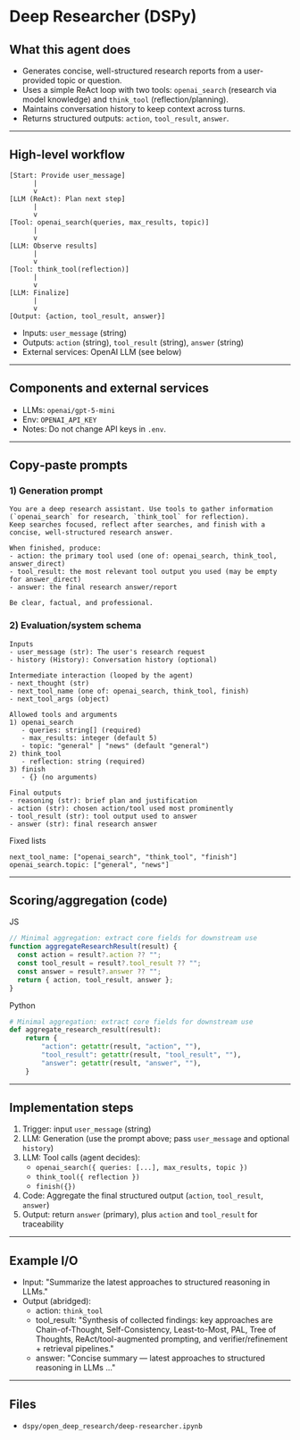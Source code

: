 # Deep Researcher (DSPy)

## What this agent does
- Generates concise, well-structured research reports from a user-provided topic or question.
- Uses a simple ReAct loop with two tools: `openai_search` (research via model knowledge) and `think_tool` (reflection/planning).
- Maintains conversation history to keep context across turns.
- Returns structured outputs: `action`, `tool_result`, `answer`.

---

## High-level workflow
```
[Start: Provide user_message]
      |
      v
[LLM (ReAct): Plan next step]
      |
      v
[Tool: openai_search(queries, max_results, topic)]
      |
      v
[LLM: Observe results]
      |
      v
[Tool: think_tool(reflection)]
      |
      v
[LLM: Finalize]
      |
      v
[Output: {action, tool_result, answer}]
```
- Inputs: `user_message` (string)
- Outputs: `action` (string), `tool_result` (string), `answer` (string)
- External services: OpenAI LLM (see below)

---

## Components and external services
- LLMs: `openai/gpt-5-mini`
- Env: `OPENAI_API_KEY`
- Notes: Do not change API keys in `.env`.

---

## Copy‑paste prompts

### 1) Generation prompt
```
You are a deep research assistant. Use tools to gather information (`openai_search` for research, `think_tool` for reflection).
Keep searches focused, reflect after searches, and finish with a concise, well-structured research answer.

When finished, produce:
- action: the primary tool used (one of: openai_search, think_tool, answer_direct)
- tool_result: the most relevant tool output you used (may be empty for answer_direct)
- answer: the final research answer/report

Be clear, factual, and professional.
```

### 2) Evaluation/system schema
```
Inputs
- user_message (str): The user's research request
- history (History): Conversation history (optional)

Intermediate interaction (looped by the agent)
- next_thought (str)
- next_tool_name (one of: openai_search, think_tool, finish)
- next_tool_args (object)

Allowed tools and arguments
1) openai_search
   - queries: string[] (required)
   - max_results: integer (default 5)
   - topic: "general" | "news" (default "general")
2) think_tool
   - reflection: string (required)
3) finish
   - {} (no arguments)

Final outputs
- reasoning (str): brief plan and justification
- action (str): chosen action/tool used most prominently
- tool_result (str): tool output used to answer
- answer (str): final research answer
```

Fixed lists
```
next_tool_name: ["openai_search", "think_tool", "finish"]
openai_search.topic: ["general", "news"]
```

---

## Scoring/aggregation (code)
JS
```javascript
// Minimal aggregation: extract core fields for downstream use
function aggregateResearchResult(result) {
  const action = result?.action ?? "";
  const tool_result = result?.tool_result ?? "";
  const answer = result?.answer ?? "";
  return { action, tool_result, answer };
}
```

Python
```python
# Minimal aggregation: extract core fields for downstream use
def aggregate_research_result(result):
    return {
        "action": getattr(result, "action", ""),
        "tool_result": getattr(result, "tool_result", ""),
        "answer": getattr(result, "answer", ""),
    }
```

---

## Implementation steps
1) Trigger: input `user_message` (string)
2) LLM: Generation (use the prompt above; pass `user_message` and optional `history`)
3) LLM: Tool calls (agent decides):
   - `openai_search({ queries: [...], max_results, topic })`
   - `think_tool({ reflection })`
   - `finish({})`
4) Code: Aggregate the final structured output (`action`, `tool_result`, `answer`)
5) Output: return `answer` (primary), plus `action` and `tool_result` for traceability

---

## Example I/O
- Input: "Summarize the latest approaches to structured reasoning in LLMs."
- Output (abridged):
  - action: `think_tool`
  - tool_result: "Synthesis of collected findings: key approaches are Chain-of-Thought, Self-Consistency, Least-to-Most, PAL, Tree of Thoughts, ReAct/tool-augmented prompting, and verifier/refinement + retrieval pipelines."
  - answer: "Concise summary — latest approaches to structured reasoning in LLMs ..."

---

## Files
- `dspy/open_deep_research/deep-researcher.ipynb`
